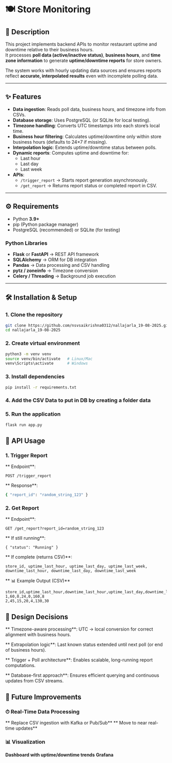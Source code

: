 # 🍽️ Store Monitoring

## 📌 Description
This project implements backend APIs to monitor restaurant uptime and downtime relative to their business hours.  
It processes **poll data (active/inactive status)**, **business hours**, and **time zone information** to generate **uptime/downtime reports** for store owners.  

The system works with hourly updating data sources and ensures reports reflect **accurate, interpolated results** even with incomplete polling data.  

---

## ✨ Features
- **Data ingestion**: Reads poll data, business hours, and timezone info from CSVs.  
- **Database storage**: Uses PostgreSQL (or SQLite for local testing).  
- **Timezone handling**: Converts UTC timestamps into each store’s local time.  
- **Business hour filtering**: Calculates uptime/downtime only within store business hours (defaults to 24×7 if missing).  
- **Interpolation logic**: Extends uptime/downtime status between polls.  
- **Dynamic reports**: Computes uptime and downtime for:
  - Last hour
  - Last day
  - Last week  
- **APIs**:
  - `/trigger_report` → Starts report generation asynchronously.  
  - `/get_report` → Returns report status or completed report in CSV.  

---

## ⚙️ Requirements
- Python **3.9+**
- pip (Python package manager)
- PostgreSQL (recommended) or SQLite (for testing)

### Python Libraries
- **Flask** or **FastAPI** → REST API framework  
- **SQLAlchemy** → ORM for DB integration  
- **Pandas** → Data processing and CSV handling  
- **pytz / zoneinfo** → Timezone conversion  
- **Celery / Threading** → Background job execution  

---

## 🛠️ Installation & Setup

### 1. Clone the repository
```bash
git clone https://github.com/nsvsaikrishna0312/nallajarla_19-08-2025.git
cd nallajarla_19-08-2025
```

### 2. Create virtual environment
```bash
python3 -m venv venv
source venv/bin/activate   # Linux/Mac
venv\Scripts\activate      # Windows
```

### 3. Install dependencies
```bash
pip install -r requirements.txt
```
### 4. Add the CSV Data to put in DB by creating a folder data

### 5. Run the application
```bash
flask run app.py
```

## 🚀 API Usage
### 1. Trigger Report

** Endpoint**:
``` http
POST /trigger_report
```

** Response**:
``` bash
{ "report_id": "random_string_123" }
```

### 2. Get Report

** Endpoint**:
```http
GET /get_report?report_id=random_string_123
```

** If still running**:
```http
{ "status": "Running" }
```

** If complete (returns CSV)**:
``` csv
store_id, uptime_last_hour, uptime_last_day, uptime_last_week,
downtime_last_hour, downtime_last_day, downtime_last_week
```

** 📊 Example Output (CSV)**
```
store_id,uptime_last_hour,downtime_last_hour,uptime_last_day,downtime_last_day,uptime_last_week,downtime_last_week
1,60,0,24,0,160,8
2,45,15,20,4,130,30
```


## 🧠 Design Decisions

** Timezone-aware processing**: UTC → local conversion for correct alignment with business hours.

** Extrapolation logic**: Last known status extended until next poll (or end of business hours).

** Trigger + Poll architecture**: Enables scalable, long-running report computations.

** Database-first approach**: Ensures efficient querying and continuous updates from CSV streams.


## 🔮 Future Improvements

### ⏱ Real-Time Data Processing

** Replace CSV ingestion with Kafka or Pub/Sub**
** Move to near real-time updates**

### 📊 Visualization

**Dashboard with uptime/downtime trends**
**Grafana**


